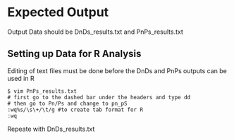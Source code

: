 # Expected Output 
Output Data should be DnDs_results.txt and PnPs_results.txt 
## Setting up Data for R Analysis
Editing of text files must be done before the DnDs and PnPs outputs can be used in R
```
$ vim PnPs_results.txt
# first go to the dashed bar under the headers and type dd
# then go to Pn/Ps and change to pn_pS
:wq%s/\s\+/\t/g #to create tab format for R
:wq
```
Repeate with DnDs_results.txt
